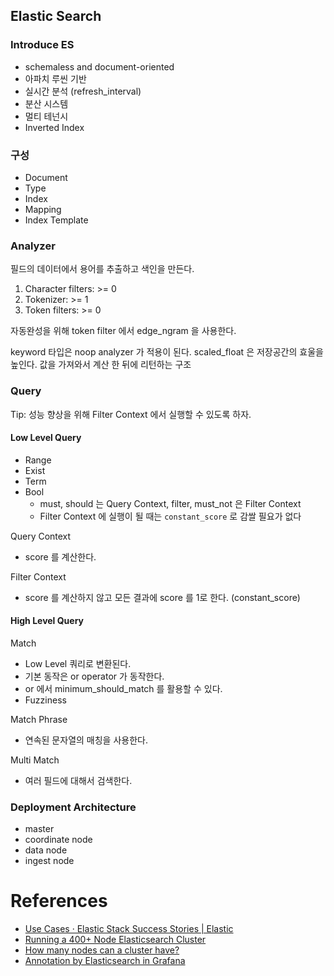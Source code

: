 Elastic Search
--------------

### Introduce ES 

- schemaless and document-oriented
- 아파치 루씬 기반
- 실시간 분석 (refresh_interval)
- 분산 시스템
- 멀티 테넌시
- Inverted Index

### 구성

- Document
- Type
- Index
- Mapping
- Index Template

### Analyzer

필드의 데이터에서 용어를 추출하고 색인을 만든다.

1. Character filters: >= 0
2. Tokenizer: >= 1
3. Token filters: >= 0

자동완성을 위해 token filter 에서 edge_ngram 을 사용한다.

keyword 타입은 noop analyzer 가 적용이 된다.
scaled_float 은 저장공간의 효울을 높인다. 값을 가져와서 계산 한 뒤에 리턴하는 구조

### Query
Tip: 성능 향상을 위해 Filter Context 에서 실행할 수 있도록 하자.

#### Low Level Query

- Range
- Exist
- Term
- Bool
    - must, should 는 Query Context, filter, must_not 은 Filter Context
    - Filter Context 에 실행이 될 때는 `constant_score` 로 감쌀 필요가 없다 

Query Context
- score 를 계산한다.

Filter Context
- score 를 계산하지 않고 모든 결과에 score 를 1로 한다. (constant_score)  

#### High Level Query

Match 
- Low Level 쿼리로 변환된다.
- 기본 동작은 or operator 가 동작한다. 
- or 에서 minimum_should_match 를 활용할 수 있다. 
- Fuzziness

Match Phrase
- 연속된 문자열의 매칭을 사용한다. 

Multi Match
- 여러 필드에 대해서 검색한다.

### Deployment Architecture
- master
- coordinate node
- data node
- ingest node

# References

- [Use Cases · Elastic Stack Success Stories | Elastic](https://www.elastic.co/use-cases)
- [Running a 400+ Node Elasticsearch Cluster](https://underthehood.meltwater.com/blog/2018/02/06/running-a-400+-node-es-cluster/)
- [How many nodes can a cluster have?](https://discuss.elastic.co/t/how-many-nodes-can-a-cluster-have/156187)
- [Annotation by Elasticsearch in Grafana](https://grafana.com/docs/grafana/latest/features/datasources/elasticsearch/#annotations)
